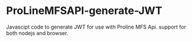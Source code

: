 # ProLineMFSAPI-generate-JWT
Javascipt code to generate JWT for use with Proline MFS Api. support for both nodejs and browser.
